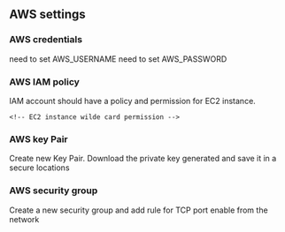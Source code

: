 ## AWS settings

### AWS credentials

need to set AWS_USERNAME
need to set AWS_PASSWORD

### AWS IAM policy

IAM account should have a policy and permission for EC2 instance.

```
<!-- EC2 instance wilde card permission -->

```

### AWS key Pair

Create new Key Pair. Download the private key generated and save it in a secure locations

### AWS security group

Create a new security group and add rule for TCP port enable from the network
